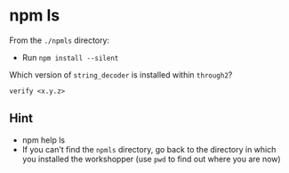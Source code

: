 # npm ls

From the `./npmls` directory:

* Run `npm install --silent`

Which version of `string_decoder` is installed within `through2`?

```
verify <x.y.z>
```

## Hint

* npm help ls
* If you can't find the `npmls` directory, go back to the directory in which you installed the workshopper (use `pwd` to find out where you are now)
